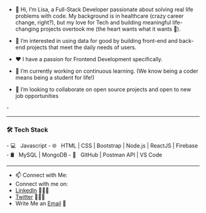 - 👋 Hi, I’m Lisa, a Full-Stack Developer passionate about solving real life problems with code. My background is in healthcare (crazy career change, right?), but my love for Tech and building meaningful life-changing projects overtook me (the heart wants what it wants 🥰).

- 👀 I’m interested in using data for good by building front-end and back-end projects that meet the daily needs of users.
- ❤️ I have a passion for Frontend Development specifically.
- 🌱 I’m currently working on continuous learning.  (We know being a coder means being a student for life!)
- 💞️ I’m looking to collaborate on open source projects and open to new job opportunities

-<hr>
<h3>🛠 Tech Stack</h3>
- 💻 &nbsp; Javascript 
- 🌐 &nbsp; HTML | CSS | Bootstrap | Node.js | ReactJS | Firebase 
- 🛢 &nbsp; MySQL | MongoDB
- 🔧 &nbsp; GitHub | Postman API | VS Code
<hr>


- 📫 Connect with Me:
 - Connect with me on:
 - [LinkedIn](https://www.linkedin.com/in/lisachampagne/) 👨🏻‍💻
 - [Twitter](https://twitter.com/midnightmoet) 👨🏻‍💻
 - Write Me an [Email](mailto:midnightmoet@gmail.com) 💌


<!---This is a ✨ special ✨ repository because its `README.md` (this file) appears on your GitHub profile.
You can click the Preview link to take a look at your changes.
--->
